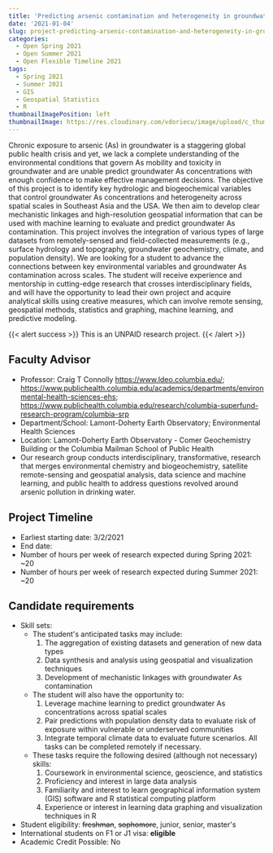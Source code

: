 ```yaml
---
title: 'Predicting arsenic contamination and heterogeneity in groundwater across scales in Southeast Asia and the USA'
date: '2021-01-04'
slug: project-predicting-arsenic-contamination-and-heterogeneity-in-groundwater-across-scales-in-southeast-asia-and-the-usa
categories:
  - Open Spring 2021
  - Open Summer 2021
  - Open Flexible Timeline 2021
tags:
  - Spring 2021
  - Summer 2021
  - GIS
  - Geospatial Statistics
  - R
thumbnailImagePosition: left
thumbnailImage: https://res.cloudinary.com/vdoriecu/image/upload/c_thumb,w_200,g_face/v1610744305/irrigation_xszxek.png
---
```

Chronic exposure to arsenic (As) in groundwater is a staggering global public health crisis and yet, we lack a complete understanding of the environmental conditions that govern As mobility and toxicity in groundwater and are unable predict groundwater As concentrations with enough confidence to make effective management decisions. The objective of this project is to identify key hydrologic and biogeochemical variables that control groundwater As concentrations and heterogeneity across spatial scales in Southeast Asia and the USA. We then aim to develop clear mechanistic linkages and high-resolution geospatial information that can be used with machine learning to evaluate and predict groundwater As contamination. This project involves the integration of various types of large datasets from remotely-sensed and field-collected measurements (e.g., surface hydrology and topography, groundwater geochemistry, climate, and population density). We are looking for a student to advance the connections between key environmental variables and groundwater As contamination across scales. The student will receive experience and mentorship in cutting-edge research that crosses interdisciplinary fields, and will have the opportunity to lead their own project and acquire analytical skills using creative measures, which can involve remote sensing, geospatial methods, statistics and graphing, machine learning, and predictive modeling.

<!--more-->

{{< alert success >}}
This is an UNPAID research project.
{{< /alert >}}

## Faculty Advisor
+ Professor: Craig T Connolly https://www.ldeo.columbia.edu/; https://www.publichealth.columbia.edu/academics/departments/environmental-health-sciences-ehs; https://www.publichealth.columbia.edu/research/columbia-superfund-research-program/columbia-srp
+ Department/School: Lamont-Doherty Earth Observatory; Environmental Health Sciences
+ Location: Lamont-Doherty Earth Observatory - Comer Geochemistry Building or the Columbia Mailman School of Public Health
+ Our research group conducts interdisciplinary, transformative, research that merges environmental chemistry and biogeochemistry, satellite remote-sensing and geospatial analysis, data science and machine learning, and public health to address questions revolved around arsenic pollution in drinking water.

## Project Timeline
+ Earliest starting date: 3/2/2021
+ End date: 
+ Number of hours per week of research expected during Spring 2021: ~20
+ Number of hours per week of research expected during Summer 2021: ~20

## Candidate requirements
+ Skill sets: 
  * The student's anticipated tasks may include:
    1. The aggregation of existing datasets and generation of new data types
    2. Data synthesis and analysis using geospatial and visualization techniques
    3. Development of mechanistic linkages with groundwater As contamination
  * The student will also have the opportunity to:
    1. Leverage machine learning to predict groundwater As concentrations across spatial scales
    2. Pair predictions with population density data to evaluate risk of exposure within vulnerable or underserved communities
    3. Integrate temporal climate data to evaluate future scenarios. All tasks can be completed remotely if necessary.
  * These tasks require the following desired (although not necessary) skills:
    1. Coursework in environmental science, geoscience, and statistics
    2. Proficiency and interest in large data analysis
    3. Familiarity and interest to learn geographical information system (GIS) software and R statistical computing platform
    4. Experience or interest in learning data graphing and visualization techniques in R
+ Student eligibility: ~~freshman~~, ~~sophomore~~, junior, senior, master's
+ International students on F1 or J1 visa: **eligible**
+ Academic Credit Possible: No


